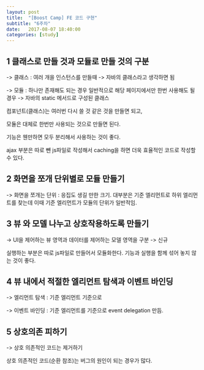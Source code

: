 ```yaml
---
layout: post
title:  "[Boost Camp] FE 코드 구현"
subtitle: "6주차"
date:   2017-08-07 18:40:00
categories: [study]
---
```





## 1 클래스로 만들 것과 모듈로 만들 것의 구분 ##

-> 클래스 : 여러 개을 인스턴스를 만들때 -> 자바의 클래스라고 생각하면 됨

-> 모듈 : 하나만 존재해도 되는 경우 일반적으로 해당 페이지에서만 한번 사용해도 될 경우 -> 자바의 static 메서드로 구성된 클래스

컴포넌트(클래스)는 여러번 다시 쓸 것 같은 것을 만들면 되고,

모듈은 대체로 한번만 사용되는 것으로 만들면 된다.	

기능은 웬만하면 모두 분리해서 사용하는 것이 좋다.

ajax 부분은 따로 뺀 js파일로 작성해서 caching을 하면 더욱 효율적인 코드로 작성할 수 있다.

## 2 화면을 쪼개 단위별로 모듈 만들기 ##

-> 화면을 쪼개는 단위 : 응집도 생길 만한 크기. 대부분은 기준 엘리먼트로 하위 엘리먼트를 찾는데 이때 기준 엘리먼트가 모듈의 단위가 일반적임.

## 3 뷰 와 모델 나누고 상호작용하도록 만들기 ##

-> UI을 제어하는 뷰 영역과 데이터를 제어하는 모델 영역을 구분 -> 신규

실행하는 부분은 따로 js파일로 만들어서 모듈화한다. 기능과 실행을 함께 섞어 놓지 않는 것이 좋다.

## 4 뷰 내에서 적절한 엘리먼트 탐색과 이벤트 바인딩 ##

-> 엘리먼트 탐색 : 기준 엘리먼트 기준으로

-> 이벤트 바인딩 : 기준 엘리먼트를 기준으로 event delegation 만듬.

## 5 상호의존 피하기 ##

-> 상호 의존적인 코드는 제거하기

상호 의존적인 코드(순환 참조)는 버그의 원인이 되는 경우가 많다.
